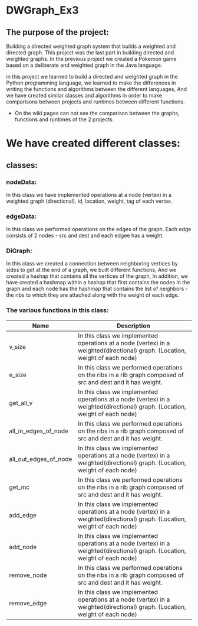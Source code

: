 # DWGraph_Ex3

## The purpose of the project:
Building a directed weighted graph system that builds a weighted and directed graph.
This project was the last part in building directed and weighted graphs.
In the previous project we created a Pokemon game based on a deliberate and weighted graph in the Java language.

 in this project we learned to build a directed and weighted graph in the Python programming language, we learned to make the differences in writing the functions and algorithms between the different languages,
And we have created similar classes and algorithms in order to make comparisons between projects and runtimes between different functions.

- On the wiki pages can not see the comparison between the graphs, functions and runtimes of the 2 projects.

# We have created different classes:
## classes:

### nodeData: 
In this class we have implemented operations at a node (vertex) in a weighted graph (directional).
id, location, weight, tag of each vertex. 

### edgeData:
In this class we performed operations on the edges of the graph.
Each edge consists of 2 nodes - src and dest and each edgee has a weight.

### DiGraph:
In this class we created a connection between neighboring vertices by sides to get at the end of a graph, we built different functions,
And we created a hashap that contains all the vertices of the graph,
In addition, we have created a hashmap within a hashap that first contains the nodes in the graph and each node has the hashmap that contains the list of neighbors - the ribs to which they are attached along with the weight of each edge.

### The various functions in this class:

|         Name       |    Description   |                                                                                                                                 
| ------------------ | ----------------       |
|  v_size            |  In this class we implemented operations at a node (vertex) in a weighted(directional) graph. (Location, weight of each node) |                                    
| e_size             | In this class we performed operations on the ribs in a rib graph composed of src and dest and it has weight.                  |  
|  get_all_v         |  In this class we implemented operations at a node (vertex) in a weighted(directional) graph. (Location, weight of each node) |                                    
|  all_in_edges_of_node          | In this class we performed operations on the ribs in a rib graph composed of src and dest and it has weight.                  |  
|  all_out_edges_of_node            |  In this class we implemented operations at a node (vertex) in a weighted(directional) graph. (Location, weight of each node) |                                    
| get_mc          | In this class we performed operations on the ribs in a rib graph composed of src and dest and it has weight.                  |  
|  add_edge          |  In this class we implemented operations at a node (vertex) in a weighted(directional) graph. (Location, weight of each node) |          
| add_node            |  In this class we implemented operations at a node (vertex) in a weighted(directional) graph. (Location, weight of each node) |                              
| remove_node         | In this class we performed operations on the ribs in a rib graph composed of src and dest and it has weight.                  |  
|  remove_edge          |  In this class we implemented operations at a node (vertex) in a weighted(directional) graph. (Location, weight of each node) |          


